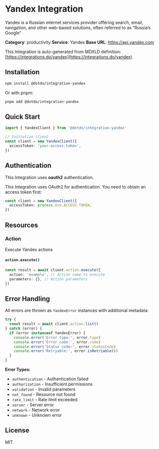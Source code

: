 # Yandex Integration

Yandex is a Russian internet services provider offering search, email, navigation, and other web-based solutions, often referred to as “Russia’s Google”

**Category**: productivity
**Service**: Yandex
**Base URL**: https://api.yandex.com

This Integration is auto-generated from MDXLD definition: [https://integrations.do/yandex](https://integrations.do/yandex)

## Installation

```bash
npm install @dotdo/integration-yandex
```

Or with pnpm:

```bash
pnpm add @dotdo/integration-yandex
```

## Quick Start

```typescript
import { YandexClient } from '@dotdo/integration-yandex'

// Initialize client
const client = new YandexClient({
  accessToken: 'your-access-token',
})
```

## Authentication

This Integration uses **oauth2** authentication.

This Integration uses OAuth2 for authentication. You need to obtain an access token first:

```typescript
const client = new YandexClient({
  accessToken: process.env.ACCESS_TOKEN,
})
```

## Resources

### Action

Execute Yandex actions

#### `action.execute()`

```typescript
const result = await client.action.execute({
  action: 'example', // Action name to execute
  parameters: {}, // Action parameters
})
```

## Error Handling

All errors are thrown as `YandexError` instances with additional metadata:

```typescript
try {
  const result = await client.action.list()
} catch (error) {
  if (error instanceof YandexError) {
    console.error('Error type:', error.type)
    console.error('Error code:', error.code)
    console.error('Status code:', error.statusCode)
    console.error('Retryable:', error.isRetriable())
  }
}
```

**Error Types:**

- `authentication` - Authentication failed
- `authorization` - Insufficient permissions
- `validation` - Invalid parameters
- `not_found` - Resource not found
- `rate_limit` - Rate limit exceeded
- `server` - Server error
- `network` - Network error
- `unknown` - Unknown error

## License

MIT
